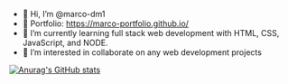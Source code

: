 - 👋 Hi, I’m @marco-dm1
- 👀 Portfolio: https://marco-portfolio.github.io/
- 🌱 I’m currently learning full stack web development with HTML, CSS, JavaScript, and NODE.
- 💞️ I’m interested in collaborate on any web development projects

[![Anurag's GitHub stats](https://github-readme-stats-idjhuebil-marco-dm1.vercel.app/api?username=marco-dm1)](https://github.com/anuraghazra/github-readme-stats)
